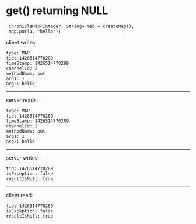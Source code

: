 # get(<key>) returning NULL


```
 ChronicleMap<Integer, String> map = createMap();
 map.put(1, "hello");
```


client writes:

```
type: MAP
tid: 1426514770289
timeStamp: 1426514770289
channelId: 2
methodName: put
arg1: 1
arg2: hello
```
--------------------------------------------
server reads:

```
type: MAP
tid: 1426514770289
timeStamp: 1426514770289
channelId: 2
methodName: put
arg1: 1
arg2: hello
```
--------------------------------------------
server writes:
```
tid: 1426514770289
isException: false
resultIsNull: true

```
--------------------------------
client read:
```
tid: 1426514770289
isException: false
resultIsNull: true
```